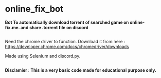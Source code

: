 # online_fix_bot


**Bot To automatically download torrent of searched game on online-fix.me. and share .torrent file on discord**
##
Need the chrome driver to function.
Download it from here : https://developer.chrome.com/docs/chromedriver/downloads 

Made using Selenium and discord.py. 
##
**Disclamier : This is a very basic code made for educational purpose only.**
